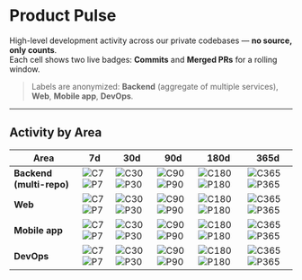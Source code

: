 # Product Pulse

High-level development activity across our private codebases — **no source, only counts**.  
Each cell shows two live badges: **Commits** and **Merged PRs** for a rolling window.

> Labels are anonymized: **Backend** (aggregate of multiple services), **Web**, **Mobile app**, **DevOps**.

---

## Activity by Area 

| Area                     | 7d                                                                                                                                                                                                                                                                                                                               | 30d                                                                                                                                                                                                                                                                                                                                  | 90d                                                                                                                                                                                                                                                                                                                                  | 180d                                                                                                                                                                                                                                                                                                                                     | 365d                                                                                                                                                                                                                                                                                                                                     |
|--------------------------|----------------------------------------------------------------------------------------------------------------------------------------------------------------------------------------------------------------------------------------------------------------------------------------------------------------------------------|--------------------------------------------------------------------------------------------------------------------------------------------------------------------------------------------------------------------------------------------------------------------------------------------------------------------------------------|--------------------------------------------------------------------------------------------------------------------------------------------------------------------------------------------------------------------------------------------------------------------------------------------------------------------------------------|------------------------------------------------------------------------------------------------------------------------------------------------------------------------------------------------------------------------------------------------------------------------------------------------------------------------------------------|------------------------------------------------------------------------------------------------------------------------------------------------------------------------------------------------------------------------------------------------------------------------------------------------------------------------------------------|
| **Backend (multi-repo)** | ![C7](https://img.shields.io/endpoint?url=https://raw.githubusercontent.com/existgive/product-pulse/main/endpoints/group__backend__commits_7d.json) ![P7](https://img.shields.io/endpoint?url=https://raw.githubusercontent.com/existgive/product-pulse/main/endpoints/group__backend__prs_merged_7d.json)                       | ![C30](https://img.shields.io/endpoint?url=https://raw.githubusercontent.com/existgive/product-pulse/main/endpoints/group__backend__commits_30d.json) ![P30](https://img.shields.io/endpoint?url=https://raw.githubusercontent.com/existgive/product-pulse/main/endpoints/group__backend__prs_merged_30d.json)                       | ![C90](https://img.shields.io/endpoint?url=https://raw.githubusercontent.com/existgive/product-pulse/main/endpoints/group__backend__commits_90d.json) ![P90](https://img.shields.io/endpoint?url=https://raw.githubusercontent.com/existgive/product-pulse/main/endpoints/group__backend__prs_merged_90d.json)                       | ![C180](https://img.shields.io/endpoint?url=https://raw.githubusercontent.com/existgive/product-pulse/main/endpoints/group__backend__commits_180d.json) ![P180](https://img.shields.io/endpoint?url=https://raw.githubusercontent.com/existgive/product-pulse/main/endpoints/group__backend__prs_merged_180d.json)                       | ![C365](https://img.shields.io/endpoint?url=https://raw.githubusercontent.com/existgive/product-pulse/main/endpoints/group__backend__commits_365d.json) ![P365](https://img.shields.io/endpoint?url=https://raw.githubusercontent.com/existgive/product-pulse/main/endpoints/group__backend__prs_merged_365d.json)                       |
| **Web**                  | ![C7](https://img.shields.io/endpoint?url=https://raw.githubusercontent.com/existgive/product-pulse/main/endpoints/existgive__web-frontend__commits_7d.json) ![P7](https://img.shields.io/endpoint?url=https://raw.githubusercontent.com/existgive/product-pulse/main/endpoints/existgive__web-frontend__prs_merged_7d.json)     | ![C30](https://img.shields.io/endpoint?url=https://raw.githubusercontent.com/existgive/product-pulse/main/endpoints/existgive__web-frontend__commits_30d.json) ![P30](https://img.shields.io/endpoint?url=https://raw.githubusercontent.com/existgive/product-pulse/main/endpoints/existgive__web-frontend__prs_merged_30d.json)     | ![C90](https://img.shields.io/endpoint?url=https://raw.githubusercontent.com/existgive/product-pulse/main/endpoints/existgive__web-frontend__commits_90d.json) ![P90](https://img.shields.io/endpoint?url=https://raw.githubusercontent.com/existgive/product-pulse/main/endpoints/existgive__web-frontend__prs_merged_90d.json)     | ![C180](https://img.shields.io/endpoint?url=https://raw.githubusercontent.com/existgive/product-pulse/main/endpoints/existgive__web-frontend__commits_180d.json) ![P180](https://img.shields.io/endpoint?url=https://raw.githubusercontent.com/existgive/product-pulse/main/endpoints/existgive__web-frontend__prs_merged_180d.json)     | ![C365](https://img.shields.io/endpoint?url=https://raw.githubusercontent.com/existgive/product-pulse/main/endpoints/existgive__web-frontend__commits_365d.json) ![P365](https://img.shields.io/endpoint?url=https://raw.githubusercontent.com/existgive/product-pulse/main/endpoints/existgive__web-frontend__prs_merged_365d.json)     |
| **Mobile app**           | ![C7](https://img.shields.io/endpoint?url=https://raw.githubusercontent.com/existgive/product-pulse/main/endpoints/existgive__flutter_mobile__commits_7d.json) ![P7](https://img.shields.io/endpoint?url=https://raw.githubusercontent.com/existgive/product-pulse/main/endpoints/existgive__flutter_mobile__prs_merged_7d.json) | ![C30](https://img.shields.io/endpoint?url=https://raw.githubusercontent.com/existgive/product-pulse/main/endpoints/existgive__flutter_mobile__commits_30d.json) ![P30](https://img.shields.io/endpoint?url=https://raw.githubusercontent.com/existgive/product-pulse/main/endpoints/existgive__flutter_mobile__prs_merged_30d.json) | ![C90](https://img.shields.io/endpoint?url=https://raw.githubusercontent.com/existgive/product-pulse/main/endpoints/existgive__flutter_mobile__commits_90d.json) ![P90](https://img.shields.io/endpoint?url=https://raw.githubusercontent.com/existgive/product-pulse/main/endpoints/existgive__flutter_mobile__prs_merged_90d.json) | ![C180](https://img.shields.io/endpoint?url=https://raw.githubusercontent.com/existgive/product-pulse/main/endpoints/existgive__flutter_mobile__commits_180d.json) ![P180](https://img.shields.io/endpoint?url=https://raw.githubusercontent.com/existgive/product-pulse/main/endpoints/existgive__flutter_mobile__prs_merged_180d.json) | ![C365](https://img.shields.io/endpoint?url=https://raw.githubusercontent.com/existgive/product-pulse/main/endpoints/existgive__flutter_mobile__commits_365d.json) ![P365](https://img.shields.io/endpoint?url=https://raw.githubusercontent.com/existgive/product-pulse/main/endpoints/existgive__flutter_mobile__prs_merged_365d.json) |
| **DevOps**               | ![C7](https://img.shields.io/endpoint?url=https://raw.githubusercontent.com/existgive/product-pulse/main/endpoints/existgive__devops-scripts__commits_7d.json) ![P7](https://img.shields.io/endpoint?url=https://raw.githubusercontent.com/existgive/product-pulse/main/endpoints/existgive__devops-scripts__prs_merged_7d.json) | ![C30](https://img.shields.io/endpoint?url=https://raw.githubusercontent.com/existgive/product-pulse/main/endpoints/existgive__devops-scripts__commits_30d.json) ![P30](https://img.shields.io/endpoint?url=https://raw.githubusercontent.com/existgive/product-pulse/main/endpoints/existgive__devops-scripts__prs_merged_30d.json) | ![C90](https://img.shields.io/endpoint?url=https://raw.githubusercontent.com/existgive/product-pulse/main/endpoints/existgive__devops-scripts__commits_90d.json) ![P90](https://img.shields.io/endpoint?url=https://raw.githubusercontent.com/existgive/product-pulse/main/endpoints/existgive__devops-scripts__prs_merged_90d.json) | ![C180](https://img.shields.io/endpoint?url=https://raw.githubusercontent.com/existgive/product-pulse/main/endpoints/existgive__devops-scripts__commits_180d.json) ![P180](https://img.shields.io/endpoint?url=https://raw.githubusercontent.com/existgive/product-pulse/main/endpoints/existgive__devops-scripts__prs_merged_180d.json) | ![C365](https://img.shields.io/endpoint?url=https://raw.githubusercontent.com/existgive/product-pulse/main/endpoints/existgive__devops-scripts__commits_365d.json) ![P365](https://img.shields.io/endpoint?url=https://raw.githubusercontent.com/existgive/product-pulse/main/endpoints/existgive__devops-scripts__prs_merged_365d.json) |
